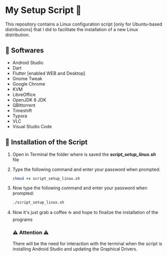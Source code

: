 # My Setup Script :floppy_disk:

This repository contains a Linux configuration script [only for Ubuntu-based distributions] that I did to facilitate the installation of a new Linux distribution.



## :pushpin: ​Softwares

- Android Studio
- Dart
- Flutter [enabled WEB and Desktop]
- Gnome Tweak
- Google Chrome
- KVM
- LibreOffice
- OpenJDK 8 JDK
- QBittorrent
- Timeshift
- Typora
- VLC
- Visual Studio Code



## :hammer: ​Installation of the Script

1. Open in Terminal the folder where is saved the ***script_setup_linux.sh*** file

2. Type the following command and enter your password when prompted:

   ```bash
   chmod +x script_setup_linux.sh
   ```

3. Now type the following command and enter your password when prompted:

   ```bash
   ./script_setup_linux.sh
   ```

4. Now it's just grab a coffee :coffee: and hope to finalize the installation of the programs

   

   ### :warning: Attention :warning:

   There will be the need for interaction with the terminal when the script is installing Android Studio and updating the Graphical Drivers.